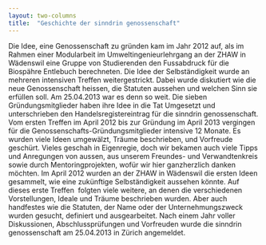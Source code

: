 ```yaml
---
layout: two-columns
title:  "Geschichte der sinndrin genossenschaft"
---
```


Die Idee, eine Genossenschaft zu gründen kam im Jahr 2012 auf, als im Rahmen einer Modularbeit im Umweltingenieurlehrgang an der ZHAW in Wädenswil eine Gruppe von Studierenden den Fussabdruck für die Biospähre Entlebuch berechneten. Die Idee der Selbständigkeit wurde an mehreren intensiven Treffen weitergestrickt. Dabei wurde diskutiert wie die neue Genossenschaft heissen, die Statuten aussehen und welchen Sinn sie erfüllen soll. Am 25.04.2013 war es denn so weit. Die sieben Gründungsmitglieder haben ihre Idee in die Tat Umgesetzt und unterschrieben den Handelsregistereintrag für die sinndrin genossenschaft.
Vom ersten Treffen im April 2012 bis zur Gründung im April 2013 vergingen für die Genossenschafts-Gründungsmitglieder intensive 12 Monate. Es wurden viele Ideen umgewälzt, Träume beschrieben, und Vorfreude geschürt. Vieles geschah in Eigenregie, doch wir bekamen auch viele Tipps und Anregungen von aussen, aus unserem Freundes- und Verwandtenkreis sowie durch Mentoringprojekten, wofür wir hier ganzherzlich danken möchten.
Im April 2012 wurden an der ZHAW in Wädenswil die ersten Ideen gesammelt, wie eine zukünftige Selbständigkeit aussehen könnte. Auf dieses erste Treffen  folgten viele weitere, an denen die verschiedenen Vorstellungen, Ideale und Träume beschrieben wurden. Aber auch handfestes wie die Statuten, der Name oder der Unternehmungszweck wurden gesucht, definiert und ausgearbeitet. Nach einem Jahr voller Diskussionen, Abschlussprüfungen und Vorfreuden wurde die sinndrin genossenschaft am 25.04.2013 in Zürich angemeldet.

